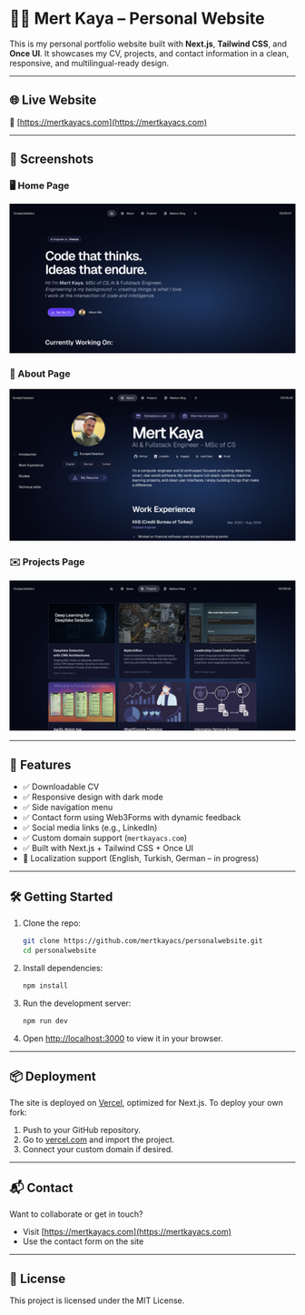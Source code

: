 # 🧑‍💻 Mert Kaya – Personal Website

This is my personal portfolio website built with **Next.js**, **Tailwind CSS**, and **Once UI**. It showcases my CV, projects, and contact information in a clean, responsive, and multilingual-ready design.

---

## 🌐 Live Website

🔗 [https://mertkayacs.com](https://mertkayacs.com)

---

## 📸 Screenshots

### 🖥️ Home Page

![Home Screenshot](public/images/home.png)

### 📄 About Page

![AboutPage Screenshot](public/images/about.png)

### ✉️ Projects Page

![Project Screenshot](public/images/project.png)

---

## 🚀 Features

- ✅ Downloadable CV
- ✅ Responsive design with dark mode
- ✅ Side navigation menu
- ✅ Contact form using Web3Forms with dynamic feedback
- ✅ Social media links (e.g., LinkedIn)
- ✅ Custom domain support (`mertkayacs.com`)
- ✅ Built with Next.js + Tailwind CSS + Once UI
- 🚧 Localization support (English, Turkish, German – in progress)

---

## 🛠️ Getting Started

1. Clone the repo:

   ```bash
   git clone https://github.com/mertkayacs/personalwebsite.git
   cd personalwebsite
   ```

2. Install dependencies:

   ```bash
   npm install
   ```

3. Run the development server:

   ```bash
   npm run dev
   ```

4. Open [http://localhost:3000](http://localhost:3000) to view it in your browser.

---

## 📦 Deployment

The site is deployed on [Vercel](https://vercel.com), optimized for Next.js.
To deploy your own fork:

1. Push to your GitHub repository.
2. Go to [vercel.com](https://vercel.com) and import the project.
3. Connect your custom domain if desired.

---

## 📬 Contact

Want to collaborate or get in touch?

- Visit [https://mertkayacs.com](https://mertkayacs.com)
- Use the contact form on the site

---

## 📄 License

This project is licensed under the MIT License.
